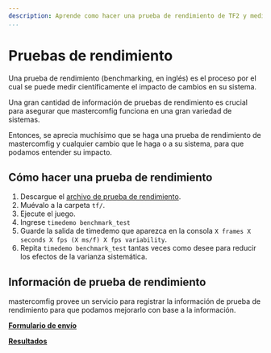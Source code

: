 ```yaml
---
description: Aprende como hacer una prueba de rendimiento de TF2 y medir FPS científicamente.
...
```


# Pruebas de rendimiento

Una prueba de rendimiento (benchmarking, en inglés) es el proceso por el cual se puede medir científicamente el impacto de cambios en su sistema.

Una gran cantidad de información de pruebas de rendimiento es crucial para asegurar que mastercomfig funciona en una gran variedad de sistemas.

Entonces, se aprecia muchísimo que se haga una prueba de rendimiento de mastercomfig y cualquier cambio que le haga o a su sistema, para que podamos entender su impacto.

## Cómo hacer una prueba de rendimiento

1. Descargue el [archivo de prueba de rendimiento](https://mega.nz/file/f8tlhDhR#nYgghqybOK15ObUykEczewB3242XHb_bJ4JP0rv1q6k).
2. Muévalo a la carpeta `tf/`.
3. Ejecute el juego.
4. Ingrese `timedemo benchmark_test`
5. Guarde la salida de timedemo que aparezca en la consola `X frames X seconds X fps (X ms/f) X fps variability`.
6. Repita `timedemo benchmark_test` tantas veces como desee para reducir los efectos de la varianza sistemática.

## Información de prueba de rendimiento

mastercomfig provee un servicio para registrar la información de prueba de rendimiento para que podamos mejorarlo con base a la información.

[**Formulario de envío**](https://airtable.com/shrckjh0jqeZdeIYN)

[**Resultados**](https://airtable.com/shrxpulcQulOi16Wm)